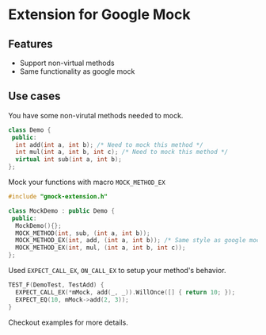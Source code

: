# Extension for Google Mock

## Features

*   Support non-virtual methods
*   Same functionality as google mock

## Use cases

You have some non-virutal methods needed to mock.

```c++
class Demo {
 public:
  int add(int a, int b); /* Need to mock this method */
  int mul(int a, int b, int c); /* Need to mock this method */
  virtual int sub(int a, int b);
};
```

Mock your functions with macro `MOCK_METHOD_EX`

```c++
#include "gmock-extension.h"

class MockDemo : public Demo {
 public:
  MockDemo(){};
  MOCK_METHOD(int, sub, (int a, int b));
  MOCK_METHOD_EX(int, add, (int a, int b)); /* Same style as google mock */
  MOCK_METHOD_EX(int, mul, (int a, int b, int c));
};
```

Used `EXPECT_CALL_EX`, `ON_CALL_EX` to setup your method's behavior.

```c++
TEST_F(DemoTest, TestAdd) {
  EXPECT_CALL_EX(*mMock, add(_, _)).WillOnce([] { return 10; });
  EXPECT_EQ(10, mMock->add(2, 3));
}
```

Checkout examples for more details.

